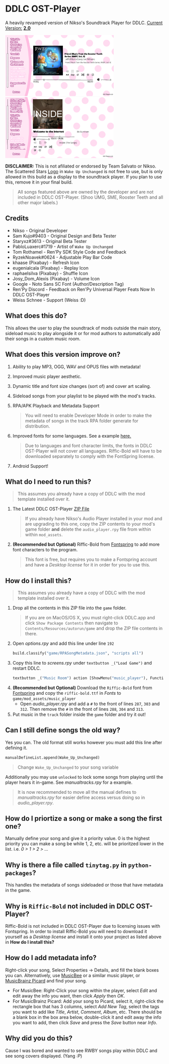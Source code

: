 # DDLC OST-Player

A heavily revamped version of Nikso's Soundtrack Player for DDLC. <u>Current Version:</u> [**2.0**](https://github.com/GanstaKingofSA/DDLC-OSTPlayer/releases/latest)


<img src="assets/screenshot0001.png" alt="New UI" width=345x> 
<img src="assets/screenshot0002.png" alt="Old UI" width=345x>

**DISCLAIMER:** This is not afiliated or endorsed by Team Salvato or Nikso. The Scattered Stars <u>Logo</u> in `Wake Up Unchanged` is not free to use, but is only allowed in this build as a display to the soundtrack player. If you plan to use this, remove it in your final build.

> All songs featured above are owned by the developer and are not included in DDLC OST-Player. (Shoo UMG, SME, Rooster Teeth and all other major labels.)

## Credits

- Nikso - Original Developer
- Sam Kujo#9403 - Original Design and Beta Tester
- Staryxz#3613 - Original Beta Tester
- PabloLuaxerc#1719 - Artist of `Wake Up Unchanged`
- Tom Rothamel - Ren'Py SDK Style Code and Feedback
- RyzekNoavek#0624 - Adjustable Play Bar Code
- khaase (Pixabay) - Refresh Icon
- eugenialcala (Pixabay) - Replay Icon
- raphaelsilva (Pixabay) - Shuffle Icon
- Josy_Dom_Alexis (Pixabay) - Volume Icon
- Google - Noto Sans SC Font (Author/Description Tag)
- Ren'Py Discord - Feedback on Ren'Py Universal Player Feats Now In DDLC OST-Player
- Weiss Schnee - Support (Weiss :D)

## What does this do?

This allows the user to play the soundtrack of mods outside the main story, sideload music to play alongside it or for mod authors to automatically add their songs in a custom music room.

## What does this version improve on?

1. Ability to play MP3, OGG, WAV and OPUS files with metadata!
2. Improved music player aesthetic.
3. Dynamic title and font size changes (sort of) and cover art scaling.
4. Sideload songs from your playlist to be played with the mod's tracks.
5. RPA/APK Playback and Metadata Support
   > You will need to enable Developer Mode in order to make the metadata of songs in the track RPA folder generate for distribution.
6. Improved fonts for some languages. See a example [here.](assets/screenshot0006.png)

    > Due to languages and font character limits, the fonts in DDLC OST-Player will not cover all languages. Riffic-Bold will have to be downloaded separately to comply with the FontSpring license.
7. Android Support!

## What do I need to run this?

> This assumes you already have a copy of DDLC with the mod template installed over it.

1. The Latest DDLC OST-Player [ZIP File](https://github.com/GanstaKingofSA/DDLC-OSTPlayer/releases/latest)
   > If you already have Nikso's Audio Player installed in your mod and are upgrading to this one, copy the ZIP contents to your mod's game folder **and** delete the `audio_player.rpy` file from within within `mod_assets`.
2. **(Recommended but Optional)** Riffic-Bold from [Fontspring](https://www.fontspring.com/fonts/inky-type/riffic/riffic-bold) to add more font characters to the program.
   > This font is free, but requires you to make a Fontspring account and have a _Desktop license_ for it in order for you to use this.

## How do I install this?

> This assumes you already have a copy of DDLC with the mod template installed over it.

1. Drop all the contents in this ZIP file into the `game` folder.
   > If you are on MacOS/OS X, you must right-click DDLC.app and click `Show Package Contents` then navigate to `Contents/Resources/autorun/game` and drop the ZIP file contents in there.
2. Open *options.rpy* and add this line under line `192`
   ```py
   build.classify("game/RPASongMetadata.json", "scripts all")
   ```
3. Copy this line to *screens.rpy* under `textbutton _("Load Game")` and restart DDLC.
   ```py
   textbutton _("Music Room") action [ShowMenu("music_player"), Function(get_music_channel_info), Stop('music', fadeout=2.0), Function(refresh_list)]
   ```
3. **(Recommended but Optional)** Download the `Riffic-Bold` font from [Fontspring](https://www.fontspring.com/fonts/inky-type/riffic/riffic-bold) and copy the `riffic-bold.ttf` in _Fonts_ to `game/mod_assets/music_player`
   - Open *audio_player.rpy* and add a `#` to the front of lines `287`, `303` and `312`. Then remove the `#` in the front of lines `288`, `304` and `313`.
4. Put music in the `track` folder inside the `game` folder and try it out!

## Can I still define songs the old way?

Yes you can. The old format still works however you must add this line after defining it.

```py
manualDefineList.append(Wake_Up_Unchanged)
```

> Change `Wake_Up_Unchanged` to your song variable

Additionally you may use `unlocked` to lock some songs from playing until the player hears it in-game. See *manualtracks.rpy* for a example.

> It is now recommended to move all the manual defines to *manualtracks.rpy* for easier define access versus doing so in *audio_player.rpy*.

## How do I priortize a song or make a song the first one?

Manually define your song and give it a priority value. 0 is the highest priority you can make a song be while 1, 2, etc. will be prioritzed lower in the list. i.e. *0 > 1 > 2 > ...*

## Why is there a file called `tinytag.py` in `python-packages`?

This handles the metadata of songs sideloaded or those that have metadata in the game.

## Why is `Riffic-Bold` not included in DDLC OST-Player?

Riffic-Bold is not included in DDLC OST-Player due to licensing issues with Fontspring. In order to install Riffic-Bold you will need to download it yourself as a _Desktop license_ and install it onto your project as listed above in **How do I install this?**

## How do I add metadata info?

Right-click your song, Select Properties -> Details, and fill the blank boxes you can.
Alternatively, use [MusicBee](https://www.getmusicbee.com/) or a similar music player, or [MusicBrainz Picard](https://picard.musicbrainz.org/) and find your song.

- For MusicBee: Right-Click your song within the player, select _Edit_ and edit away the info you want, then click _Apply_ then _OK_.
- For MusicBrainz Picard: Add your song to Picard, select it, right-click the rectangle box that has 3 columns, select _Add New Tag_, select the tags you want to add like _Title_, _Artist_, _Comment_, _Album_, etc. There should be a blank box in the box area below, double-click it and edit away the info you want to add, then click _Save_ and press the _Save_ button near _Info_.

## Why did you do this?

Cause I was bored and wanted to see RWBY songs play within DDLC and see song covers displayed. (Yang _:P_)
